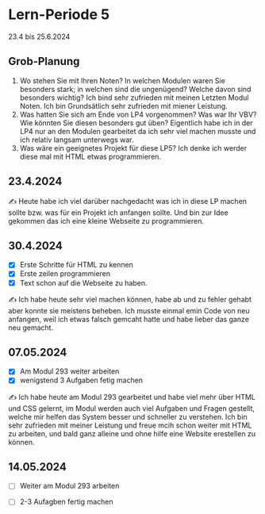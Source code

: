 # Lern-Periode 5

23.4 bis 25.6.2024

## Grob-Planung

1. Wo stehen Sie mit Ihren Noten? In welchen Modulen waren Sie besonders stark; in welchen sind die ungenügend? Welche davon sind besonders wichtig?
   Ich bind sehr zufrieden mit meinen Letzten Modul Noten. Ich bin Grundsätlich sehr zufrieden mit miener Leistung.
3. Was hatten Sie sich am Ende von LP4 vorgenommen? Was war Ihr VBV? Wie könnten Sie diesen besonders gut üben?
   Eigentlich habe ich in der LP4 nur an den Modulen gearbeitet da ich sehr viel machen musste und ich relativ langsam unterwegs war.
5. Was wäre ein geeignetes Projekt für diese LP5?
   Ich denke ich werder diese mal mit HTML etwas programmieren.

## 23.4.2024

✍️ Heute habe ich viel darüber nachgedacht was ich in diese LP machen sollte bzw. was für ein Projekt ich anfangen sollte. Und bin zur Idee gekommen das ich eine kleine Webseite zu programmieren.

## 30.4.2024

- [X] Erste Schritte für HTML zu kennen
- [X] Erste zeilen programmieren
- [X] Text schon auf die Webseite zu haben.

✍️ Ich habe heute sehr viel machen können, habe ab und zu fehler gehabt aber konnte sie meistens beheben. Ich musste einmal emin Code von neu anfangen, weil ich etwas falsch gemcaht hatte und habe lieber das ganze neu gemacht.

## 07.05.2024

- [X] Am Modul 293 weiter arbeiten
- [X] wenigstend 3 Aufgaben fetig machen

✍️ Ich habe heute am Modul 293 gearbeitet und habe viel mehr über HTML und CSS gelernt, im Modul werden auch viel Aufgaben und Fragen gestellt, welche mir helfen das System besser und schneller zu verstehen. Ich bin sehr zufrieden mit meiner Leistung und freue mcih schon weiter mit HTML zu arbeiten, und bald ganz alleine und ohne hilfe eine Website erestellen zu können.

## 14.05.2024

- [ ] Weiter am Modul 293 arbeiten
- [ ] 2-3 Aufagben fertig machen

